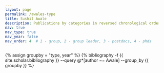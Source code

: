```yaml
---
layout: page
permalink: /awales-type
title: Sushil Awale
description: Publications by categories in reversed chronological order. Generated by jekyll-scholar.
nav: true
nav_type: true
nav_year: false
nav_order: 4  # 1 - group, 2 - group leader, 3 - postdocs, 4 - phds
---
```


<!-- _pages/awales-type.md -->
<div class="publications">

{% assign groupby = "type, year" %}
{% bibliography -f {{ site.scholar.bibliography }} --query @*[author ~= Awale] --group_by {{ groupby }} %}

</div>
